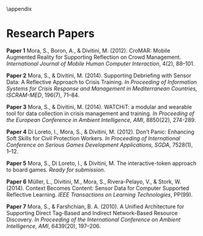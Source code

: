 \appendix

# Research Papers

**Paper 1** Mora, S., Boron, A., & Divitini, M. (2012). CroMAR: Mobile Augmented Reality for Supporting Reflection on Crowd Management. *International Journal of Mobile Human Computer Interaction*, 4(2), 88–101. 

**Paper 2** Mora, S., & Divitini, M. (2014). Supporting Debriefing with Sensor Data: A Reflective Approach to Crisis Training. *In Proceeding of Information Systems for Crisis Response and Management in Mediterranean Countries, ISCRAM-MED*, 196(7), 71–84. 

**Paper 3** Mora, S., & Divitini, M. (2014). WATCHiT: a modular and wearable tool for data collection in crisis management and training. *In Proceeding of the European Conference in Ambient Intelligence, AMI*, 8850(22), 274-289. 

**Paper 4** Di Loreto, I., Mora, S., & Divitini, M. (2012). Don’t Panic: Enhancing Soft Skills for Civil Protection Workers. *In Proceeding of International Conference on Serious Games Development Applications, SGDA*, 7528(1), 1–12. 

**Paper 5** Mora, S., Di Loreto, I., & Divitini, M. The interactive-token approach to board games. *Ready for submission*.

**Paper 6** Müller, L., Divitini, M., Mora, S., Rivera-Pelayo, V., & Stork, W. (2014). Context Becomes Content: Sensor Data for Computer Supported Reflective Learning. *IEEE Transactions on Learning Technologies*, PP(99).

**Paper 7** Mora, S., & Farshchian, B. A. (2010). A Unified Architecture for Supporting Direct Tag-Based and Indirect Network-Based Resource Discovery. *In Proceeding of the International Conference on Ambient Intelligence, AMI*, 6439(20), 197–206.